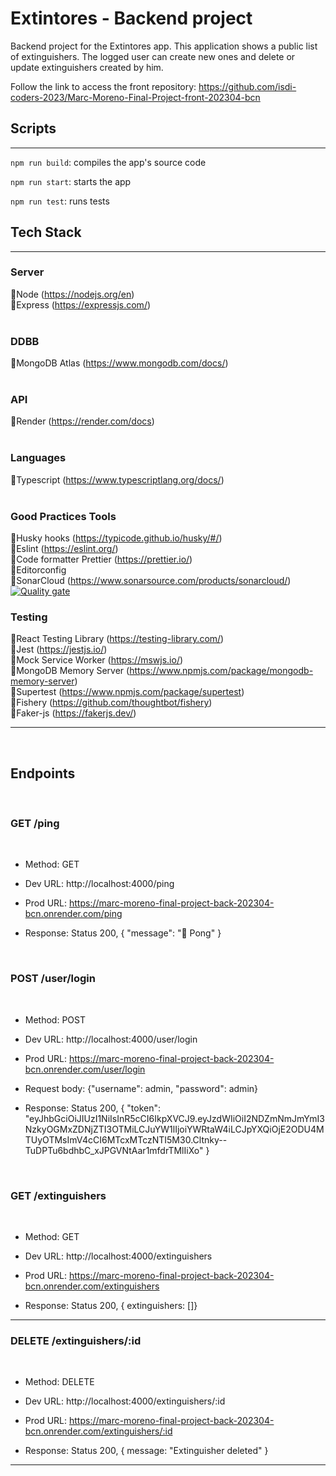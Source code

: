 # Extintores - Backend project

Backend project for the Extintores app. This application shows a public list of extinguishers. The logged user can create new ones and delete or update extinguishers created by him.

Follow the link to access the front repository: https://github.com/isdi-coders-2023/Marc-Moreno-Final-Project-front-202304-bcn

## Scripts

---

`npm run build`: compiles the app's source code

`npm run start`: starts the app

`npm run test`: runs tests

## Tech Stack

---

### **Server**

🔸Node (https://nodejs.org/en)  
🔸Express (https://expressjs.com/)  
<br>

### **DDBB**

🔸MongoDB Atlas (https://www.mongodb.com/docs/)  
<br>

### **API**

🔸Render (https://render.com/docs)  
<br>

### **Languages**

🔸Typescript (https://www.typescriptlang.org/docs/)  
<br>

### **Good Practices Tools**

🔸Husky hooks (https://typicode.github.io/husky/#/)  
🔸Eslint (https://eslint.org/)  
🔸Code formatter Prettier (https://prettier.io/)  
🔸Editorconfig  
🔸SonarCloud (https://www.sonarsource.com/products/sonarcloud/)  
[![Quality gate](https://sonarcloud.io/api/project_badges/quality_gate?project=isdi-coders-2023_Marc-Moreno-Final-Project-back-202304-bcn)](https://sonarcloud.io/summary/new_code?id=isdi-coders-2023_Marc-Moreno-Final-Project-back-202304-bcn)

### **Testing**

🔸React Testing Library (https://testing-library.com/)  
🔸Jest (https://jestjs.io/)  
🔸Mock Service Worker (https://mswjs.io/)  
🔸MongoDB Memory Server (https://www.npmjs.com/package/mongodb-memory-server)  
🔸Supertest (https://www.npmjs.com/package/supertest)  
🔸Fishery (https://github.com/thoughtbot/fishery)  
🔸Faker-js (https://fakerjs.dev/)

---

<br>

## Endpoints

<br>

### **GET /ping**

<br>

- Method: GET

- Dev URL: http://localhost:4000/ping

- Prod URL: https://marc-moreno-final-project-back-202304-bcn.onrender.com/ping

- Response: Status 200, {
  "message": "🏓 Pong"
  }

<br>

### **POST /user/login**

<br>

- Method: POST

- Dev URL: http://localhost:4000/user/login

- Prod URL: https://marc-moreno-final-project-back-202304-bcn.onrender.com/user/login

- Request body: {"username": admin, "password": admin}

- Response: Status 200, {
  "token": "eyJhbGciOiJIUzI1NiIsInR5cCI6IkpXVCJ9.eyJzdWIiOiI2NDZmNmJmYmI3NzkyOGMxZDNjZTI3OTMiLCJuYW1lIjoiYWRtaW4iLCJpYXQiOjE2ODU4MTUyOTMsImV4cCI6MTcxMTczNTI5M30.Cltnky--TuDPTu6bdhbC_xJPGVNtAar1mfdrTMlIiXo"
  }

<br>

### **GET /extinguishers**

<br>

- Method: GET

- Dev URL: http://localhost:4000/extinguishers

- Prod URL: https://marc-moreno-final-project-back-202304-bcn.onrender.com/extinguishers

- Response: Status 200, { extinguishers: []}

---

### **DELETE /extinguishers/:id**

<br>

- Method: DELETE

- Dev URL: http://localhost:4000/extinguishers/:id

- Prod URL: https://marc-moreno-final-project-back-202304-bcn.onrender.com/extinguishers/:id

- Response: Status 200, { message: "Extinguisher deleted" }

---
